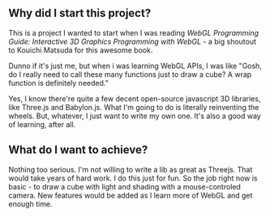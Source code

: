 ## Why did I start this project?

This is a project I wanted to start when I was reading *WebGL Programming Guide: Interactive 3D Graphics Programming with WebGL* - a big shoutout to Kouichi Matsuda for this awesome book.

Dunno if it's just me, but when i was learning WebGL APIs, I was like "Gosh, do I really need to call these many functions just to draw a cube? A wrap function is definitely needed."

Yes, I know there're quite a few decent open-source javascript 3D libraries, like Three.js and Babylon.js. What I'm going to do is literally reinventing the wheels. But, whatever, I just want to write my own one. It's also a good way of learning, after all.

## What do I want to achieve?

Nothing too serious. I'm not willing to write a lib as great as Threejs. That would take years of hard work. I do this just for fun. So the job right now is basic - to draw a cube with light and shading with a mouse-controled camera. New features would be added as I learn more of WebGL and get enough time.